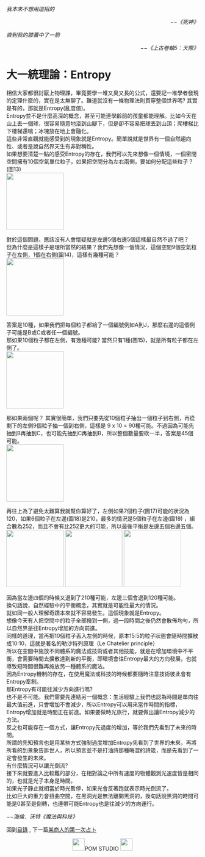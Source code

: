 *我本來不想用這招的*  
<p align="right"><i>−−《死神》</i></p>

*直到我的膝蓋中了一箭*  
<p align="right"><i>−−《上古卷軸5：天際》</i></p>
 
# 大一統理論：Entropy
相信大家都很討厭上物理課，畢竟要學一堆又臭又長的公式，還要記一堆學者發現的定理什麼的，實在是太無聊了。難道就沒有一條物理法則貫穿整個世界嗎? 其實是有的，那就是Entropy(亂度值)。   
Entropy並不是什麼高深的概念，甚至可能連學齡前的孩童都能理解。比如今天在山上丟一個球，很容易隨意地滾到山腳下，但是卻不容易把球丟到山頂；爬樓梯比下樓梯還喘；冰塊放在地上會融化。   
這些非常直觀就能感受到的現象就是Entropy。簡單說就是世界有一個自然趨向性、或者是說自然界天生有非對稱性。   
如果想要清楚一點的感受Entropy的存在，我們可以先來想像一個情境，一個密閉空間擁有10個空氣單位粒子，如果把空間分為左右兩側，要如何分配這些粒子？(圖13)  
 <img src="https://github.com/PartiallyOrderedMagic/PartiallyOrderedMagic.github.io/raw/master/Setting/Ch1/Entropy/Entropy13.svg" Width="150" />

對於這個問題，應該沒有人會懷疑就是左邊5個右邊5個這樣最自然不過了吧？   
但為什麼是這樣子是理所當然的結果？我們先想像一個情況，這個空間9個空氣粒子在左側，1個在右側(圖14)，這樣有幾種可能？   
 <img src="https://github.com/PartiallyOrderedMagic/PartiallyOrderedMagic.github.io/raw/master/Setting/Ch1/Entropy/Entropy14.svg" Width="150" />

答案是10種，如果我們把每個粒子都給了一個編號例如A到J，那麼右邊的這個例子可能是B或C或者任一個編號。  
那如果10個粒子都在左側，有幾種可能? 當然只有1種(圖15)，就是所有粒子都在左側了。   
 <img src="https://github.com/PartiallyOrderedMagic/PartiallyOrderedMagic.github.io/raw/master/Setting/Ch1/Entropy/Entropy15.svg" Width="150" />

那如果兩個呢？ 其實很簡單，我們只要先從10個粒子抽出一個粒子到右側，再從剩下的左側9個粒子抽一個到右側，這樣是 9 x 10 = 90種可能。不過因為可能先抽到B再抽到C，也可能先抽到C再抽到B，所以整個數量要砍一半，答案是45個可能。   
 <img src="https://github.com/PartiallyOrderedMagic/PartiallyOrderedMagic.github.io/raw/master/Setting/Ch1/Entropy/Entropy16.svg" Width="150" />

再往上為了避免太難算我就幫你算好了，左側如果7個粒子(圖17)可能的狀況為120，如果6個粒子在左邊(圖18)是210，最多的情況是5個粒子在左邊(圖19) ，組合數為252，而且不會有比252更大的可能，所以最後平衡是左邊五個右邊五個。   
 <img src="https://github.com/PartiallyOrderedMagic/PartiallyOrderedMagic.github.io/raw/master/Setting/Ch1/Entropy/Entropy17.svg" Width="150" />
 <img src="https://github.com/PartiallyOrderedMagic/PartiallyOrderedMagic.github.io/raw/master/Setting/Ch1/Entropy/Entropy18.svg" Width="150" />
 <img src="https://github.com/PartiallyOrderedMagic/PartiallyOrderedMagic.github.io/raw/master/Setting/Ch1/Entropy/Entropy19.svg" Width="150" />

因為當左邊四個的時候又退到了210種可能，左邊三個會退到120種可能。   
換句話說，自然經驗中的平衡概念，其實就是可能性最大的情況。   
就如同一般人理解奇蹟本來就不容易發生。這個現象就是Entropy。   
想像今天有人把空間中的粒子全部撥到一側，過一段時間之後仍然會散佈均勻，所以自然界是往Entropy增加的方向前進。   
同樣的道理，當再把10個粒子丟入左側的時候，原本15:5的粒子狀態會隨時間擴散成10:10，這就是著名的勒沙特列原理（Le Chatelier principle）  
所以在空間中施放不同體系的魔法或技術或者其他技能，就是在增加環境中不平衡，會需要時間去擴散達到新的平衡，即環境會往Entropy最大的方向發展，也就導致短時間很難再施放另一種體系的魔法。   
因為Entropy機制的存在，在使用魔法或科技的時候都要隨時注意技術彼此會有Entropy牽制。  
那Entropy有可能往減少方向進行嗎?   
也不是不可能。我們需要先連結另一個概念：生活經驗上我們也認為時間是單向往最大值前進，只會增加不會減少，所以Entropy可以用來當作時間的指標，Entropy增加就是時間正在前進。如果要做時光旅行，就要做出讓Entropy減少的方法。   
反之也可能存在一個方式，讓Entropy先過度的增加，等於我們先看到了未來的時間。   
所謂的先知預言也是用某些方式強制過度增加Entropy先看到了世界的未來，再將所看的到景象告訴世人，所以預言並不是打油詩那種晦澀的詩箴，而是先看到了一定會發生的未來。   
有什麼情況可以讓光倒流?   
接下來就要進入比較難的部分，在相對論之中所有速度的物體觀測光速度皆是相同的，也就是光子本身是時間。   
如果光子靜止就相當於時光暫停，如果光會反著跑就表示時光倒流了。   
比如巨大的重力會扭曲空間，在黑洞光是無法離開黑洞的，換句話說黑洞的時間可能是0甚至是倒轉，也連帶可能Entropy也是往減少的方向運行。   
  
*−−海倫．沃特《魔法與科技》*  

回到[目錄](../../../#ch-1-world-setting) ,
下一篇[某商人的第一次占卜](../Divination/)


<p align="center"><img src="https://github.com/PartiallyOrderedMagic/PartiallyOrderedMagic.github.io/raw/master/Icon/Design/4Element.svg" Height="32" />POM STUDIO <img src="https://github.com/PartiallyOrderedMagic/PartiallyOrderedMagic.github.io/raw/master/Icon/Transparent/POM.png" Height="32" /></p>

